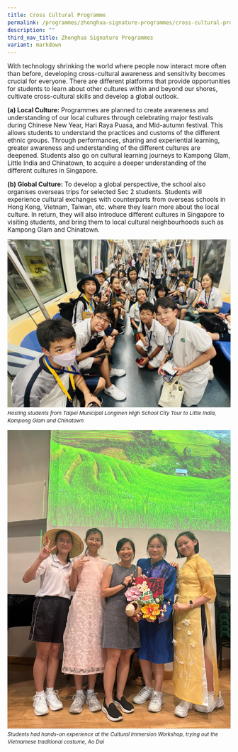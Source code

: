 ```yaml
---
title: Cross Cultural Programme
permalink: /programmes/zhonghua-signature-programmes/cross-cultural-prog/
description: ""
third_nav_title: Zhonghua Signature Programmes
variant: markdown
---
```

With technology shrinking the world where people now interact more often than before, developing cross-cultural awareness and sensitivity becomes crucial for everyone. There are different platforms that provide opportunities for students to learn about other cultures within and beyond our shores, cultivate cross-cultural skills and develop a global outlook.

**(a) Local Culture:** Programmes are planned to create awareness and understanding of our local cultures through celebrating major festivals during Chinese New Year, Hari Raya Puasa, and Mid-autumn festival. This allows students to understand the practices and customs of the different ethnic groups. Through performances, sharing and experiential learning, greater awareness and understanding of the different cultures are deepened. Students also go on cultural learning journeys to Kampong Glam, Little India and Chinatown, to acquire a deeper understanding of the different cultures in Singapore.

**(b) Global Culture:** To develop a global perspective, the school also organises overseas trips for selected Sec 2 students. Students will experience cultural exchanges with counterparts from overseas schools in Hong Kong, Vietnam, Taiwan, etc. where they learn more about the local culture. In return, they will also introduce different cultures in Singapore to visiting students, and bring them to local cultural neighbourhoods such as Kampong Glam and Chinatown.


![](/images/Cross_Cultural_05.JPG)
<small>*Hosting students from Taipei Municipal Longmen High School City Tour to Little India, Kampong Glam and Chinatown*</small>

![](/images/Cross_Cultural_06.jpg)
<small>*Students had hands-on experience at the Cultural Immersion Workshop, trying out the Vietnamese traditional costume, Ao Dai*</small>